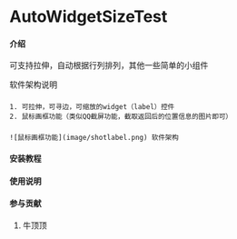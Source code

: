# AutoWidgetSizeTest

#### 介绍
可支持拉伸，自动根据行列排列，其他一些简单的小组件

软件架构说明

####
    1. 可拉伸，可寻边，可缩放的widget（label）控件
    2. 鼠标画框功能（类似QQ截屏功能，截取返回后的位置信息的图片即可）

####
    ![鼠标画框功能](image/shotlabel.png) 软件架构
#### 安装教程



#### 使用说明



#### 参与贡献

1.  牛顶顶

